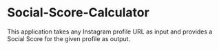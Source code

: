 # Social-Score-Calculator
This application takes any Instagram profile URL as input and provides a Social Score for the given profile as output. 
